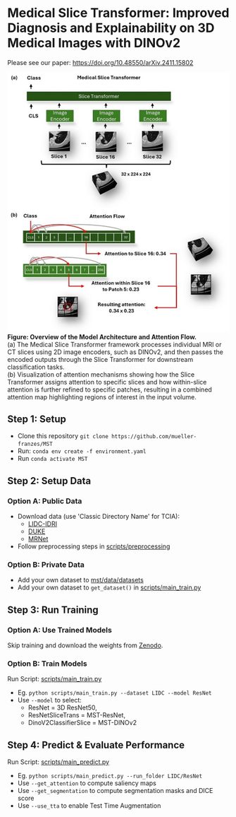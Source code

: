 # Medical Slice Transformer: Improved Diagnosis and Explainability on 3D Medical Images with DINOv2 

Please see our paper:  https://doi.org/10.48550/arXiv.2411.15802

![MST](media/MST.jpg)
<br>
<b>Figure:  Overview of the Model Architecture and Attention Flow. </b> <br>(a) The Medical Slice Transformer framework processes individual MRI or CT slices using 2D image encoders, such as DINOv2, and then passes the encoded outputs through the Slice Transformer for downstream classification tasks. <br>(b) Visualization of attention mechanisms showing how the Slice Transformer assigns attention to specific slices and how within-slice attention is further refined to specific patches, resulting in a combined attention map highlighting regions of interest in the input volume. 

## Step 1: Setup 
* Clone this repository `git clone https://github.com/mueller-franzes/MST`
* Run: `conda env create -f environment.yaml` 
* Run `conda activate MST`

## Step 2: Setup Data

### Option A: Public Data 
* Download data (use 'Classic Directory Name' for TCIA):
   * [LIDC-IDRI](https://www.cancerimagingarchive.net/collection/lidc-idri/)
   * [DUKE](https://www.cancerimagingarchive.net/collection/duke-breast-cancer-mri/)
   * [MRNet](https://stanfordmlgroup.github.io/competitions/mrnet/)
* Follow preprocessing steps in [scripts/preprocessing](scripts/preprocessing)


### Option B: Private Data
* Add your own dataset to [mst/data/datasets](mst/data/datasets)
* Add your own dataset to `get_dataset()` in [scripts/main_train.py](scripts/main_train.py)  

## Step 3: Run Training
### Option A: Use Trained Models
Skip training and download the weights from [Zenodo](https://doi.org/10.5281/zenodo.14500631).
### Option B: Train Models
Run Script: [scripts/main_train.py](scripts/main_train.py)
* Eg. `python scripts/main_train.py --dataset LIDC --model ResNet`
* Use `--model` to select:
    * ResNet = 3D ResNet50, 
    * ResNetSliceTrans = MST-ResNet, 
    * DinoV2ClassifierSlice = MST-DINOv2  

## Step 4: Predict & Evaluate Performance
Run Script: [scripts/main_predict.py](scripts/main_predict.py)
* Eg. `python scripts/main_predict.py --run_folder LIDC/ResNet`
* Use `--get_attention` to compute saliency maps
* Use `--get_segmentation` to compute segmentation masks and DICE score 
* Use `--use_tta` to enable Test Time Augmentation 